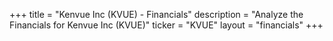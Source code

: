 +++
title = "Kenvue Inc (KVUE) - Financials"
description = "Analyze the Financials for Kenvue Inc (KVUE)"
ticker = "KVUE"
layout = "financials"
+++

